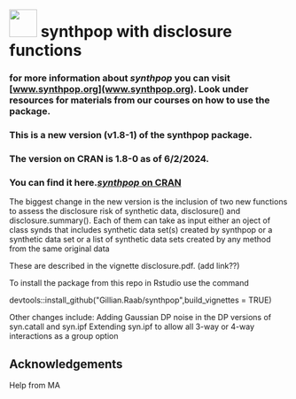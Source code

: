 
# <img src="logo.png" width="50" height="50"> synthpop with disclosure functions

### for more information about _synthpop_ you can visit **[www.synthpop.org](www.synthpop.org)**. Look under resources for materials from our courses on how to use the package.

### This is a new version (v1.8-1) of the synthpop package.

### The version on CRAN is 1.8-0 as of 6/2/2024.

### You can find it here.**[_synthpop_ on CRAN](https://CRAN.R-project.org/package=synthpop)**

 The biggest change in the new version is the inclusion of two new functions to assess the disclosure risk of synthetic data,
 disclosure() and disclosure.summary().
 Each of them can take as input either 
 an oject of class synds that includes synthetic data set(s) created by synthpop or
 a synthetic data set or a list of synthetic data sets created by any method from the same original data

 These are described in the vignette disclosure.pdf. (add link??)

 To install the package from this repo in Rstudio use the command

 devtools::install_github("Gillian.Raab/synthpop",build_vignettes = TRUE)
 
 Other changes include:
 Adding Gaussian DP noise in the DP versions of syn.catall and syn.ipf
 Extending syn.ipf to allow all 3-way or 4-way interactions as a group option
 



## Acknowledgements

Help from MA

